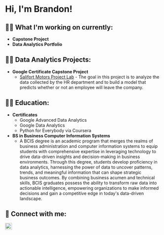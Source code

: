 <h1>Hi, I'm Brandon! </h1>

<h2>👨‍💻 What I'm working on currently:</h2>

- <b>Capstone Project</b>
- <b>Data Analytics Portfolio</b>

<h2>👨‍💻 Data Analytics Projects:</h2>

- <b>Google Certificate Capstone Project</b>
  - [Salifort Motors Project Lab](https://github.com/BrandonEmery77/Salifort-Motors-Project-Lab/blob/main/Activity_%20Course%207%20Salifort%20Motors%20project%20lab.ipynb) - The goal in this project is to analyze the data collected by the HR department and to build a model that predicts whether or not an employee will leave the company.

<h2>👨‍💻 Education:</h2>

- <b>Certificates</b>
  - Google Advanced Data Analytics
  - Google Data Analytics
  - Python for Everybody via Coursera
- <b>BS in Business Computer Information Systems</b>
  - A BCIS degree is an academic program that merges the realms of business administration and computer information systems to equip students with comprehensive expertise in leveraging technology to drive data-driven insights and decision-making in business environments. Through this degree, students develop proficiency in data analytics, harnessing the power of data to uncover patterns, trends, and meaningful information that can shape strategic business outcomes. By combining business acumen and technical skills, BCIS graduates possess the ability to transform raw data into actionable intelligence, empowering organizations to make informed decisions and gain a competitive edge in today's data-driven landscape.

 



<h2> 🤳 Connect with me:</h2>

[<img align="left" alt="brandonemery77 | LinkedIn" width="22px" src="https://cdn.jsdelivr.net/npm/simple-icons@v3/icons/linkedin.svg" />][linkedin]


[linkedin]: https://linkedin.com/in/brandonemery77
